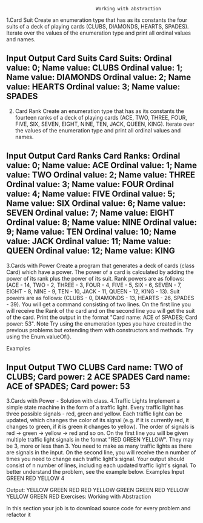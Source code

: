                                      Working with abstraction
1.Card Suit
Create an enumeration type that has as its constants the four suits of a deck of playing cards 
(CLUBS, DIAMONDS, HEARTS, SPADES). Iterate over the values of the enumeration type and print all ordinal values and names. 

Input	Output
Card Suits	Card Suits:
Ordinal value: 0; Name value: CLUBS
Ordinal value: 1; Name value: DIAMONDS
Ordinal value: 2; Name value: HEARTS
Ordinal value: 3; Name value: SPADES
-------------------------------------------------------------------------------------------------
2.	Card Rank 
Create an enumeration type that has as its constants the fourteen ranks of a deck of playing cards 
(ACE, TWO, THREE, FOUR, FIVE, SIX, SEVEN, EIGHT, NINE, TEN, JACK, QUEEN, KING).
 Iterate over the values of the enumeration type and print all ordinal values and names. 

 Input	Output
Card Ranks	Card Ranks:
Ordinal value: 0; Name value: ACE
Ordinal value: 1; Name value: TWO
Ordinal value: 2; Name value: THREE
Ordinal value: 3; Name value: FOUR
Ordinal value: 4; Name value: FIVE
Ordinal value: 5; Name value: SIX
Ordinal value: 6; Name value: SEVEN
Ordinal value: 7; Name value: EIGHT
Ordinal value: 8; Name value: NINE
Ordinal value: 9; Name value: TEN
Ordinal value: 10; Name value: JACK
Ordinal value: 11; Name value: QUEEN
Ordinal value: 12; Name value: KING
-------------------------------------------------------------------------------------------------
3.Cards with Power
Create a program that generates a deck of cards (class Card) which have a power.
 The power of a card is calculated by adding the power of its rank plus the power of its suit. 
 Rank powers are as follows: (ACE - 14, TWO - 2, THREE - 3, FOUR - 4, FIVE - 5, SIX - 6, SEVEN - 7, EIGHT - 8, 
 NINE - 9, TEN - 10, JACK - 11, QUEEN - 12, KING - 13).
Suit powers are as follows: (CLUBS - 0, DIAMONDS - 13, HEARTS - 26, SPADES - 39).
You will get a command consisting of two lines. On the first line you will receive the Rank of the card and on the second 
line you will get the suit of the card. 
Print the output in the format "Card name: ACE of SPADES; Card power: 53".
Note
Try using the enumeration types you have created in the previous problems but extending them with constructors and methods.
 Try using the Enum.valueOf().

Examples

Input	Output
TWO
CLUBS	Card name: TWO of CLUBS; Card power: 2
ACE
SPADES	Card name: ACE of SPADES; Card power: 53
-------------------------------------------------------------------------------------------------
3.Cards with Power - Solution with class.
4.Traffic Lights
Implement a simple state machine in the form of a traffic light. Every traffic light has three possible signals - red, green and yellow. Each traffic light can be updated, which changes the color of its signal (e.g. if it is currently red, it changes to green, if it is green it changes to yellow). The order of signals is red -> green -> yellow -> red and so on.
On the first line you will be given multiple traffic light signals in the format "RED GREEN YELLOW". They may be 3, more or less than 3. You need to make as many traffic lights as there are signals in the input.
On the second line, you will receive the n number of times you need to change each traffic light's signal.
Your output should consist of n number of lines, including each updated traffic light's signal. To better understand the problem, see the example below.
Examples
Input	
GREEN RED YELLOW
4	

Output:
YELLOW GREEN RED
RED YELLOW GREEN
GREEN RED YELLOW
YELLOW GREEN RED
Exercises: Working with Abstraction
 
In this section your job is to download source code for every problem and refactor it

